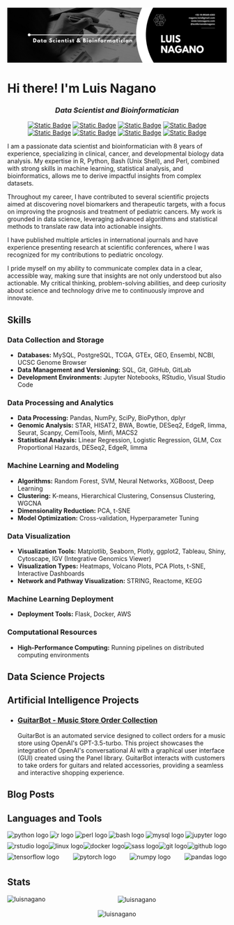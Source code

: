 ![Banner](https://github.com/LuisNagano/LuisNagano/blob/main/Banner_B.png)
# Hi there! I'm Luis Nagano

*<h3 align="center">Data Scientist and Bioinformatician</h3>*

<div align="center">
  
[![Static Badge](https://img.shields.io/badge/LinkedIn-blue?style=flat&logo=linkedin&logoColor=white)](www.linkedin.com/in/luis-fernando-nagano-7585b82a8)
[![Static Badge](https://img.shields.io/badge/Medium-black?style=flat&logo=medium&logoColor=white)]()
[![Static Badge](https://img.shields.io/badge/Kaggle-%2320BEFF?style=flat&logo=kaggle&logoColor=white)]()
[![Static Badge](https://img.shields.io/badge/Gmail-red?style=flat&logo=gmail&logoColor=white)](nagano.luis@gmail.com)
[![Static Badge](https://img.shields.io/badge/Google_Scholar-blue?style=flat&logo=googlescholar&logoColor=white)]()
[![Static Badge](https://img.shields.io/badge/ORC_ID-green?style=flat&logo=orcid&logoColor=white)]()
[![Static Badge](https://img.shields.io/badge/Github_Page-black?style=flat&logo=github%20pages&logoColor=white)]()
[![Static Badge](https://img.shields.io/badge/Instagram-blueviolet?style=flat&logo=instagram&logoColor=white)]()
</div>

I am a passionate data scientist and bioinformatician with 8 years of experience, specializing in clinical, cancer, and developmental biology data analysis. My expertise in R, Python, Bash (Unix Shell), and Perl, combined with strong skills in machine learning, statistical analysis, and bioinformatics, allows me to derive impactful insights from complex datasets.

Throughout my career, I have contributed to several scientific projects aimed at discovering novel biomarkers and therapeutic targets, with a focus on improving the prognosis and treatment of pediatric cancers. My work is grounded in data science, leveraging advanced algorithms and statistical methods to translate raw data into actionable insights.

I have published multiple articles in international journals and have experience presenting research at scientific conferences, where I was recognized for my contributions to pediatric oncology.

I pride myself on my ability to communicate complex data in a clear, accessible way, making sure that insights are not only understood but also actionable. My critical thinking, problem-solving abilities, and deep curiosity about science and technology drive me to continuously improve and innovate.

## Skills

### Data Collection and Storage
- **Databases:** MySQL, PostgreSQL, TCGA, GTEx, GEO, Ensembl, NCBI, UCSC Genome Browser
- **Data Management and Versioning:** SQL, Git, GitHub, GitLab
- **Development Environments:** Jupyter Notebooks, RStudio, Visual Studio Code

### Data Processing and Analytics
- **Data Processing:** Pandas, NumPy, SciPy, BioPython, dplyr
- **Genomic Analysis:** STAR, HISAT2, BWA, Bowtie, DESeq2, EdgeR, limma, Seurat, Scanpy, CemiTools, Minfi, MACS2
- **Statistical Analysis:** Linear Regression, Logistic Regression, GLM, Cox Proportional Hazards, DESeq2, EdgeR, limma

### Machine Learning and Modeling
- **Algorithms:** Random Forest, SVM, Neural Networks, XGBoost, Deep Learning
- **Clustering:** K-means, Hierarchical Clustering, Consensus Clustering, WGCNA
- **Dimensionality Reduction:** PCA, t-SNE
- **Model Optimization:** Cross-validation, Hyperparameter Tuning

### Data Visualization
- **Visualization Tools:** Matplotlib, Seaborn, Plotly, ggplot2, Tableau, Shiny, Cytoscape, IGV (Integrative Genomics Viewer)
- **Visualization Types:** Heatmaps, Volcano Plots, PCA Plots, t-SNE, Interactive Dashboards
- **Network and Pathway Visualization:** STRING, Reactome, KEGG

### Machine Learning Deployment
- **Deployment Tools:** Flask, Docker, AWS

### Computational Resources
- **High-Performance Computing:** Running pipelines on distributed computing environments

## Data Science Projects

## Artificial Intelligence Projects

- <h3><a href="https://github.com/LuisNagano/Chatbot-Music-Store" style="text-decoration: underline;">GuitarBot - Music Store Order Collection</a></h3>
  GuitarBot is an automated service designed to collect orders for a music store using OpenAI's GPT-3.5-turbo. This project showcases the integration of OpenAI's conversational AI with a graphical user interface (GUI) created using the Panel library. GuitarBot interacts with customers to take orders for guitars and related accessories, providing a seamless and interactive shopping experience.


## Blog Posts


## Languages and Tools

<div align="left" style="display: flex; flex-wrap: wrap; justify-content: space-between;">
  <img src="https://img.shields.io/badge/Python-3776AB?logo=python&logoColor=white&style=for-the-badge" height="25" alt="python logo" />
  <img src="https://img.shields.io/badge/R-276DC3?logo=r&logoColor=white&style=for-the-badge" height="25" alt="r logo" />
  <img src="https://img.shields.io/badge/Perl-39457E?logo=perl&logoColor=white&style=for-the-badge" height="25" alt="perl logo" />
  <img src="https://img.shields.io/badge/GNU Bash-4EAA25?logo=gnubash&logoColor=white&style=for-the-badge" height="25" alt="bash logo" />
  <img src="https://img.shields.io/badge/MySQL-4479A1?logo=mysql&logoColor=white&style=for-the-badge" height="25" alt="mysql logo" />
  <img src="https://img.shields.io/badge/Jupyter-F37626?logo=jupyter&logoColor=black&style=for-the-badge" height="25" alt="jupyter logo" />
  <img src="https://img.shields.io/badge/RStudio-75AADB?logo=rstudio&logoColor=black&style=for-the-badge" height="25" alt="rstudio logo" />
  <img src="https://img.shields.io/badge/Linux-FCC624?logo=linux&logoColor=black&style=for-the-badge" height="25" alt="linux logo" />
  <img src="https://img.shields.io/badge/Docker-2496ED?logo=docker&logoColor=white&style=for-the-badge" height="25" alt="docker logo" />
  <img src="https://img.shields.io/badge/Sass-CC6699?logo=sass&logoColor=black&style=for-the-badge" height="25" alt="sass logo" />
  <img src="https://img.shields.io/badge/Git-F05032?logo=git&logoColor=white&style=for-the-badge" height="25" alt="git logo" />
  <img src="https://img.shields.io/badge/GitHub-181717?logo=github&logoColor=white&style=for-the-badge" height="25" alt="github logo" />
  <img src="https://img.shields.io/badge/TensorFlow-FF6F00?logo=tensorflow&logoColor=black&style=for-the-badge" height="25" alt="tensorflow logo" />
  <img src="https://img.shields.io/badge/PyTorch-EE4C2C?logo=pytorch&logoColor=white&style=for-the-badge" height="25" alt="pytorch logo" />
  <img src="https://img.shields.io/badge/NumPy-013243?logo=numpy&logoColor=white&style=for-the-badge" height="25" alt="numpy logo" />
  <img src="https://img.shields.io/badge/pandas-150458?logo=pandas&logoColor=white&style=for-the-badge" height="25" alt="pandas logo" />
</div>


###

## Stats
<div align="center">
<p><img align="left" src="https://github-readme-stats.vercel.app/api/top-langs?username=luisnagano&show_icons=true&locale=en&layout=compact" alt="luisnagano" /></p>

<p>&nbsp;<img align="center" src="https://github-readme-stats.vercel.app/api?username=luisnagano&show_icons=true&locale=en" alt="luisnagano" /></p>

<p><img align="center" src="https://github-readme-streak-stats.herokuapp.com/?user=luisnagano&" alt="luisnagano" /></p>
</div>
